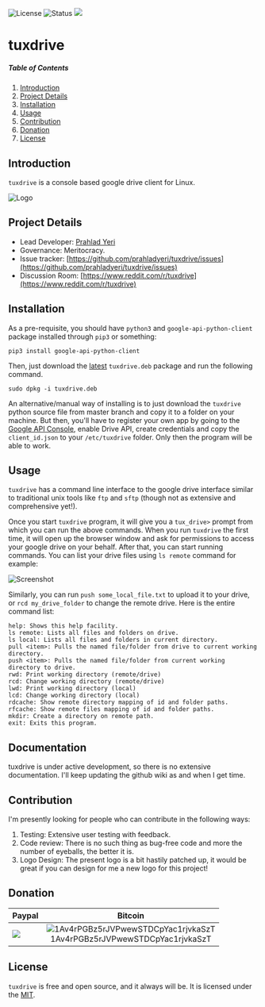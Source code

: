 ![License](https://img.shields.io/badge/license-MIT-blue.svg)
![Status](https://img.shields.io/badge/status-stable-brightgreen.svg)
[![](https://www.paypalobjects.com/en_US/i/btn/x-click-but04.gif)](https://www.paypal.com/cgi-bin/webscr?cmd=_s-xclick&hosted_button_id=JM8FUXNFUK6EU)

# tuxdrive

##### Table of Contents

1. [Introduction](#introduction)
2. [Project Details](#project-details)
3. [Installation](#installation)
4. [Usage](#usage)
5. [Contribution](#contribution)
6. [Donation](#donation)
7. [License](#license)

## Introduction

`tuxdrive` is a console based google drive client for Linux.

![Logo](https://raw.githubusercontent.com/prahladyeri/tuxdrive/master/logo_small.jpg)


## Project Details

- Lead Developer: [Prahlad Yeri](https://github.com/prahladyeri)
- Governance: Meritocracy.
- Issue tracker: [https://github.com/prahladyeri/tuxdrive/issues](https://github.com/prahladyeri/tuxdrive/issues)
- Discussion Room: [https://www.reddit.com/r/tuxdrive](https://www.reddit.com/r/tuxdrive)

## Installation

As a pre-requisite, you should have `python3` and `google-api-python-client` package installed through `pip3` or something:

	pip3 install google-api-python-client

Then, just download the [latest](https://github.com/prahladyeri/tuxdrive/releases/latest) `tuxdrive.deb` package and run the following command.

    sudo dpkg -i tuxdrive.deb
    
An alternative/manual way of installing is to just download the `tuxdrive` python source file from master branch and copy it to a folder on your machine. But then, you'll have to register your own app by going to the [Google API Console](https://console.cloud.google.com/?pli=1), enable Drive API, create credentials and copy the `client_id.json` to your `/etc/tuxdrive` folder. Only then the program will be able to work.

## Usage

`tuxdrive` has a command line interface to the google drive interface similar to traditional unix tools like `ftp` and `sftp` (though not as extensive and comprehensive yet!).

Once you start `tuxdrive` program, it will give you a `tux_drive>` prompt from which you can run the above commands. When you run `tuxdrive` the first time, it will open up the browser window and ask for permissions to access your google drive on your behalf. After that, you can start running commands. You can list your drive files using `ls remote` command for example:

![Screenshot](https://github.com/prahladyeri/tuxdrive/raw/master/screenshot.png)


Similarly, you can run `push some_local_file.txt` to upload it to your drive, or `rcd my_drive_folder` to change the remote drive. Here is the entire command list:

	help: Shows this help facility.
	ls remote: Lists all files and folders on drive.
	ls local: Lists all files and folders in current directory.
	pull <item>: Pulls the named file/folder from drive to current working directory.
	push <item>: Pulls the named file/folder from current working directory to drive.
	rwd: Print working directory (remote/drive)
	rcd: Change working directory (remote/drive)
	lwd: Print working directory (local)
	lcd: Change working directory (local)
	rdcache: Show remote directory mapping of id and folder paths.
	rfcache: Show remote files mapping of id and folder paths.
	mkdir: Create a directory on remote path.
	exit: Exits this program.

## Documentation

tuxdrive is under active development, so there is no extensive documentation. I'll keep updating the github wiki as and when I get time.

## Contribution

I'm presently looking for people who can contribute in the following ways:

1. Testing: Extensive user testing with feedback.
2. Code review: There is no such thing as bug-free code and more the number of eyeballs, the better it is.
3. Logo Design: The present logo is a bit hastily patched up, it would be great if you can design for me a new logo for this project!

## Donation


| Paypal | Bitcoin |
| ------ | ------- |
| [![](https://www.paypalobjects.com/en_US/i/btn/btn_donateCC_LG.gif)](https://www.paypal.com/cgi-bin/webscr?cmd=_s-xclick&hosted_button_id=JM8FUXNFUK6EU) |  <center> ![1Av4rPGBz5rJVPwewSTDCpYac1rjvkaSzT](https://www.prahladyeri.com/assets/btc_address.png)<br />1Av4rPGBz5rJVPwewSTDCpYac1rjvkaSzT</center> |


## License

`tuxdrive` is free and open source, and it always will be. It is licensed under the [MIT](https://opensource.org/licenses/MIT).

